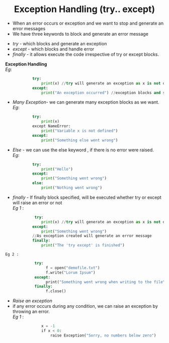<h1 align="center">Exception Handling (try.. except)</h1>

* When an error occurs or exception and we want to stop and generate an error messages <br />
* We have three keywords to block and generate an error message

+ *try* - which blocks and generate an exception <br />
+ *except* -  which blocks and handle error <br />
+ *finally*	-  it allows  execute the code irrespective of try or except blocks.

**Exception Handling** <br />
	*Eg*: 	
```python
			try: 
 		 		print(x) //try will generate an exception as x is not defined 
			except: 
 		 		print("An exception occurred") //exception blocks and show error message if mentioned.
```

* *Many Exception*- we can generate many exception blocks as we want. <br />
	*Eg*:	
```python
			try: 
			  	print(x) 
			except NameError:  
			  	print("Variable x is not defined") 
			except: 
			  	print("Something else went wrong")
```

* *Else* - we can use the else keyword , if there is no error were raised. <br />
	*Eg*:	
```python
			try: 
 			 	print("Hello") 
			except: 
			  	print("Something went wrong") 
			else: 
			  	print("Nothing went wrong")
```

* *finally* - If finally block specified, will be executed whether try or except will raise an error or not <br />
	*Eg 1* :
```python
			 try: 
			  	print(x) //try will generate an exception as x is not defined 
			except: 
			  	print("Something went wrong") 
			//As exception created will generate an error message  
			finally: 
			  	print("The 'try except' is finished")
```

	Eg 2 :
```python
			 try: 
				  f = open("demofile.txt") 
				  f.write("Lorum Ipsum") 
			 except: 
				  print("Something went wrong when writing to the file") 
			 finally: 
				  f.close()
```

* *Raise an exception* <br />
* if any error occurs during any condition, we can raise an exception by throwing an error. <br />
	*Eg 1* :	
```python
				x = -1 
				if x < 0: 
			  		raise Exception("Sorry, no numbers below zero")
```



